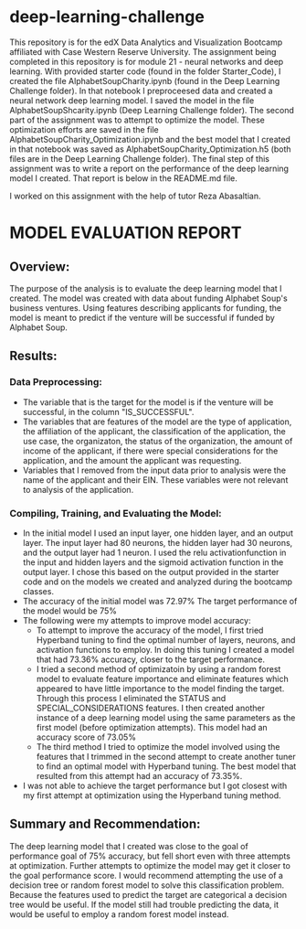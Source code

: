# deep-learning-challenge
This repository is for the edX Data Analytics and Visualization Bootcamp affiliated with Case Western Reserve University. The assignment being completed in this repository is for module 21 - neural networks and deep learning. With provided starter code (found in the folder Starter_Code), I created the file AlphabetSoupCharity.ipynb (found in the Deep Learning Challenge folder). In that notebook I preproceesed data and created a neural network deep learning model. I saved the model in the file AlphabetSoupShcarity.ipynb (Deep Learning Challenge folder). The second part of the assignment was to attempt to optimize the model. These optimization efforts are saved in the file AlphabetSoupCharity_Optimization.ipynb and the best model that I created in that notebook was saved as AlphabetSoupCharity_Optimization.h5 (both files are in the Deep Learning Challenge folder). The final step of this assignment was to write a report on the performance of the deep learning model I created. That report is below in the README.md file.

I worked on this assignment with the help of tutor Reza Abasaltian.

# MODEL EVALUATION REPORT

## Overview:
The purpose of the analysis is to evaluate the deep learning model that I created. The model was created with data about funding Alphabet Soup's business ventures. Using features describing applicants for funding, the model is meant to predict if the venture will be successful if funded by Alphabet Soup.

## Results:

### Data Preprocessing:
* The variable that is the target for the model is if the venture will be successful, in the column "IS_SUCCESSFUL". 
* The variables that are features of the model are the type of application, the affiliation of the applicant, the classification of the application, the use case, the organizaton, the status of the organization, the amount of income of the applicant, if there were special considerations for the application, and the amount the applicant was requesting.
* Variables that I removed from the input data prior to analysis were the name of the applicant and their EIN. These variables were not relevant to analysis of the application.

### Compiling, Training, and Evaluating the Model:
* In the initial model I used an input layer, one hidden layer, and an output layer. The input layer had 80 neurons, the hidden layer had 30 neurons, and the output layer had 1 neuron. I used the relu activationfunction in the input and hidden layers and the sigmoid activation function in the output layer. I chose this based on the output provided in the starter code and on the models we created and analyzed during the bootcamp classes.
* The accuracy of the initial model was 72.97% The target performance of the model would be 75%
* The following were my attempts to improve model accuracy:
    * To attempt to improve the accuracy of the model, I first tried Hyperband tuning to find the optimal number of layers, neurons, and activation functions to employ. In doing this tuning I created a model that had 73.36% accuracy, closer to the target performance. 
    * I tried a second method of optimizatoin by using a random forest model to evaluate feature importance and eliminate features which appeared to have little importance to the model finding the target. Through this process I eliminated the STATUS and SPECIAL_CONSIDERATIONS features. I then created another instance of a deep learning model using the same parameters as the first model (before optimization attempts). This model had an accuracy score of 73.05%
    * The third method I tried to optimize the model involved using the features that I trimmed in the second attempt to create another tuner to find an optimal model with Hyperband tuning. The best model that resulted from this attempt had an accuracy of 73.35%. 
* I was not able to achieve the target performance but I got closest with my first attempt at optimization using the Hyperband tuning method.

## Summary and Recommendation:
The deep learning model that I created was close to the goal of performance goal of 75% accuracy, but fell short even with three attempts at optimization. Further attempts to optimize the model may get it closer to the goal performance score. I would recommend attempting the use of a decision tree or random forest model to solve this classification problem. Because the features used to predict the target are categorical a decision tree would be useful. If the model still had trouble predicting the data, it would be useful to employ a random forest model instead.
